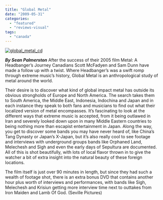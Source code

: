 ```yaml
---
title: "Global Metal"
date: "2009-05-31"
categories: 
  - "featured"
  - "reviews-visual"
tags: 
  - "canada"
---
```


[![global_metal_cd](http://www.hellbound.ca/wp-content/uploads/2009/05/global_metal_cd.jpg "global_metal_cd")](http://www.hellbound.ca/wp-content/uploads/2009/05/global_metal_cd.jpg)

_**By Sean Palmerston**_ After the success of their 2005 film Metal: A Headbanger’s Journey Canadians Scott McFadyen and Sam Dunn have made a follow up with a twist. Where Headbanger’s was a swift romp through extreme music’s history, Global Metal is an anthropological study of metal around the world.

Their desire is to discover what kind of global impact metal has outside its obvious strongholds of Europe and North America. The search takes them to South America, the Middle East, Indonesia, Indochina and Japan and in each instance they speak to both fans and musicians to find out what their localized version of metal encompasses. It’s fascinating to look at the different ways that extreme music is accepted, from it being outlawed in Iran and severely looked down upon in many Middle Eastern countries to being nothing more than escapist entertainment in Japan. Along the way, you get to discover some bands you may have never heard of, like China’s Tang Dynasty or Japan’s X-Japan, but it’s also really cool to see footage and interviews with underground groups bands like Orphaned Land, Melechesh and Sigh and even the early days of Sepultura are documented. All of this is shot beautifully, with lots of local flavor thrown in to give the watcher a bit of extra insight into the natural beauty of these foreign locations.

The film itself is just over 90 minutes in length, but since they had such a wealth of footage shot, there is an extra bonus DVD that contains another hour plus worth of interviews and performances, with bands like Sigh, Melechesh and Krisiun getting more interview time next to outtakes from Iron Maiden and Lamb Of God. (Seville Pictures)
